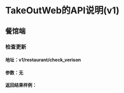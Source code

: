 # TakeOutWeb的API说明(v1)
## 餐馆端
### 检查更新
#### 地址：v1/restaurant/check_verison
#### 参数：无
#### 返回结果样例：
```json

```
